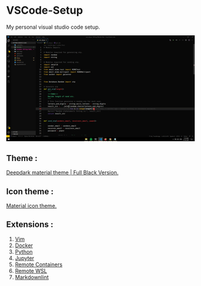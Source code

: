 # VSCode-Setup
My personal visual studio code setup.

![Alt text](Screenshots/Screenshot.png "How my setup looks like :")

## Theme :
[Deepdark material theme | Full Black Version.](https://marketplace.visualstudio.com/items?itemName=Nimda.deepdark-material)<br>

## Icon theme :
[Material icon theme.](https://marketplace.visualstudio.com/items?itemName=PKief.material-icon-theme)<br>

## Extensions :
1. [Vim](https://marketplace.visualstudio.com/items?itemName=vscodevim.vim)<br>
2. [Docker](https://marketplace.visualstudio.com/items?itemName=ms-azuretools.vscode-docker)<br>
3. [Python](https://marketplace.visualstudio.com/items?itemName=ms-python.python)<br>
4. [Jupyter](https://marketplace.visualstudio.com/items?itemName=ms-toolsai.jupyter)<br>
5. [Remote Containers](https://marketplace.visualstudio.com/items?itemName=ms-vscode-remote.remote-containers)<br>
6. [Remote WSL](https://marketplace.visualstudio.com/items?itemName=ms-vscode-remote.remote-wsl)<br>
7. [Markdownlint](https://marketplace.visualstudio.com/items?itemName=DavidAnson.vscode-markdownlint)<br>
